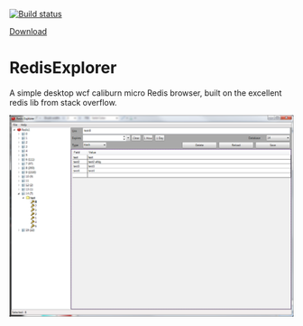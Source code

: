 [![Build status](https://ci.appveyor.com/api/projects/status/rmmx8denhrq0oo6y?svg=true)](https://ci.appveyor.com/project/LeeGould/redisexplorer)

[Download](/releases/latest)

# RedisExplorer

A simple desktop wcf caliburn micro Redis browser, built on the excellent redis lib from stack overflow.

![RedisExplorer](/RedisExplorer/Assets/screenshot1.png)
